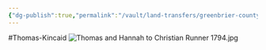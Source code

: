 ```yaml
---
{"dg-publish":true,"permalink":"/vault/land-transfers/greenbrier-county-db-1-pg-380-dated-29-july-1794-thomas-and-hannah-to-christian-runner/"}
---
```


#Thomas-Kincaid 
![Thomas and Hannah to Christian Runner 1794.jpg](/img/user/assets/Thomas%20and%20Hannah%20to%20Christian%20Runner%201794.jpg)